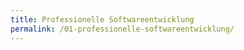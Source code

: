 ```yaml
---
title: Professionelle Softwareentwicklung
permalink: /01-professionelle-softwareentwicklung/
---
```

